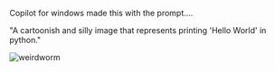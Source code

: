 Copilot for windows made this with the prompt....

"A cartoonish and silly image that represents printing 'Hello World' in python."

![weirdworm](https://github.com/jeffiscow2/Hello-World-GHW/assets/150542141/1c014272-4fb9-49b2-a6e0-b06970517a2d)
